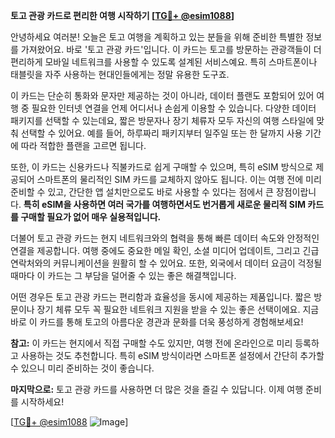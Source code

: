 **토고 관광 카드로 편리한 여행 시작하기 [[TG💪+ @esim1088](https://t.me/s/esim1088)]**

안녕하세요 여러분! 오늘은 토고 여행을 계획하고 있는 분들을 위해 준비한 특별한 정보를 가져왔어요. 바로 '토고 관광 카드'입니다. 이 카드는 토고를 방문하는 관광객들이 더 편리하게 모바일 네트워크를 사용할 수 있도록 설계된 서비스예요. 특히 스마트폰이나 태블릿을 자주 사용하는 현대인들에게는 정말 유용한 도구죠.

이 카드는 단순히 통화와 문자만 제공하는 것이 아니라, 데이터 플랜도 포함되어 있어 여행 중 필요한 인터넷 연결을 언제 어디서나 손쉽게 이용할 수 있습니다. 다양한 데이터 패키지를 선택할 수 있는데요, 짧은 방문자나 장기 체류자 모두 자신의 여행 스타일에 맞춰 선택할 수 있어요. 예를 들어, 하루짜리 패키지부터 일주일 또는 한 달까지 사용 기간에 따라 적합한 플랜을 고르면 됩니다.

또한, 이 카드는 신용카드나 직불카드로 쉽게 구매할 수 있으며, 특히 eSIM 방식으로 제공되어 스마트폰의 물리적인 SIM 카드를 교체하지 않아도 됩니다. 이는 여행 전에 미리 준비할 수 있고, 간단한 앱 설치만으로도 바로 사용할 수 있다는 점에서 큰 장점이랍니다. **특히 eSIM을 사용하면 여러 국가를 여행하면서도 번거롭게 새로운 물리적 SIM 카드를 구매할 필요가 없어 매우 실용적입니다.**

더불어 토고 관광 카드는 현지 네트워크와의 협력을 통해 빠른 데이터 속도와 안정적인 연결을 제공합니다. 여행 중에도 중요한 메일 확인, 소셜 미디어 업데이트, 그리고 긴급 연락처와의 커뮤니케이션을 원활히 할 수 있어요. 또한, 외국에서 데이터 요금이 걱정될 때마다 이 카드는 그 부담을 덜어줄 수 있는 좋은 해결책입니다.

어떤 경우든 토고 관광 카드는 편리함과 효율성을 동시에 제공하는 제품입니다. 짧은 방문이나 장기 체류 모두 꼭 필요한 네트워크 지원을 받을 수 있는 좋은 선택이에요. 지금 바로 이 카드를 통해 토고의 아름다운 경관과 문화를 더욱 풍성하게 경험해보세요!

**참고:** 이 카드는 현지에서 직접 구매할 수도 있지만, 여행 전에 온라인으로 미리 등록하고 사용하는 것도 추천합니다. 특히 eSIM 방식이라면 스마트폰 설정에서 간단히 추가할 수 있으니 미리 준비하는 것이 좋습니다.

**마지막으로:** 토고 관광 카드를 사용하면 더 많은 것을 즐길 수 있답니다. 이제 여행 준비를 시작하세요! 

[[TG💪+ @esim1088](https://t.me/s/esim1088) ![Image](https://i.postimg.cc/Y0z9fWf4/image.png)]